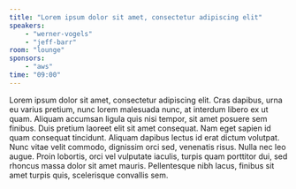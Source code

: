 ```yaml
---
title: "Lorem ipsum dolor sit amet, consectetur adipiscing elit"
speakers:
    - "werner-vogels"
    - "jeff-barr"
room: "lounge"
sponsors: 
    - "aws"
time: "09:00"
---
```


Lorem ipsum dolor sit amet, consectetur adipiscing elit. Cras dapibus, urna eu varius pretium, nunc lorem malesuada nunc, at interdum libero ex ut quam. Aliquam accumsan ligula quis nisi tempor, sit amet posuere sem finibus. Duis pretium laoreet elit sit amet consequat. Nam eget sapien id quam consequat tincidunt. Aliquam dapibus lectus id erat dictum volutpat. Nunc vitae velit commodo, dignissim orci sed, venenatis risus. Nulla nec leo augue. Proin lobortis, orci vel vulputate iaculis, turpis quam porttitor dui, sed rhoncus massa dolor sit amet mauris. Pellentesque nibh lacus, finibus sit amet turpis quis, scelerisque convallis sem.